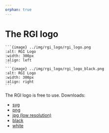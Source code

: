 ```yaml
---
orphan: true
---
```


# The RGI logo

````{card} 
```{image} ../img/rgi_logo/rgi_logo.png
:alt: RGI Logo
:width: 300px
:align: left
```
```{image} ../img/rgi_logo/rgi_logo_black.png
:alt: RGI Logo
:width: 300px
:align: right
```
````

The RGI logo is free to use. Downloads:
- [svg](../img/rgi_logo/rgi_logo.svg)
- [png](../img/rgi_logo/rgi_logo.png)
- [jpg (low resolution)](../img/rgi_logo/rgi_logo_ld.jpg)
- [black](../img/rgi_logo/rgi_logo_black.png)
- [white](../img/rgi_logo/rgi_logo_white.png)
